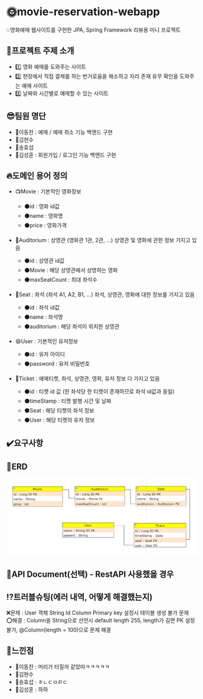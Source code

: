 # :sun_with_face:movie-reservation-webapp
:bulb:영화예매 웹사이트를 구현한 JPA, Spring Framework 리뷰용 미니 프로젝트

## :movie_camera:프로젝트 주제 소개
- :one: 영화 예매를 도와주는 사이트
- :two: 현장에서 직접 결제를 하는 번거로움을 해소하고 자리 존재 유무 확인을 도와주는 예매 사이트
- :three: 날짜와 시간별로 예매할 수 있는 사이트

## :sunglasses:팀원 명단
- :man:이동찬 : 예매 / 예매 취소 기능 백엔드 구현
- :man:김현수
- :man:송효섭
- :man:김성훈 : 회원가입 / 로그인 기능 백엔드 구현

## :fire:도메인 용어 정의
- :tv:Movie : 기본적인 영화정보
	- :black_circle:id : 영화 id값
  - :black_circle:name : 영화명
  - :black_circle:price : 영화가격

- :cinema:Auditorium : 상영관 (영화관 1관, 2관, ...) 상영관 및 영화에 관한 정보 가지고 있음
	- :black_circle:id : 상영관 id값
  - :black_circle:Movie : 해당 상영관에서 상영하는 영화
  - :black_circle:maxSeatCount : 최대 좌석수

- :seat:Seat : 좌석 (좌석 A1, A2, B1, ...) 좌석, 상영관, 영화에 대한 정보를 가지고 있음
	- :black_circle:id : 좌석 id값
  - :black_circle:name : 좌석명
  - :black_circle:auditorium : 해당 좌석이 위치한 상영관

- :smile:User : 기본적인 유저정보
	- :black_circle:id : 유저 아이디
  - :black_circle:password : 유저 비밀번호

- :ticket:Ticket : 예매티켓, 좌석, 상영관, 영화, 유저 정보 다 가지고 있음
	- :black_circle:id : 티켓 id 값 (한 좌석당 한 티켓이 존재하므로 좌석 id값과 동일)
  - :black_circle:timeStamp : 티켓 발행 시간 및 날짜
  - :black_circle:Seat : 해당 티켓의 좌석 정보
  - :black_circle:User : 해당 티켓의 유저 정보

## :heavy_check_mark:요구사항


## :pencil:ERD
![ER Diagram for movie reservation project](/images/movie-erd1.png "ER Diagram")

## :book:API Document(선택) - RestAPI 사용했을 경우

## :interrobang:트러블슈팅(에러 내역, 어떻게 해결했는지)
:x:문제 : User 객체 String Id Column Primary key 설정시 테이블 생성 불가 문제<br>
:o:해결 : Column을 String으로 선언시 default length 255, length가 길면 PK 설정 불가, @Column(length = 100)으로 문제 해결


## :rainbow:느낀점
- :man:이동찬 : 머리가 터질꺼 같았따ㅋㅋㅋㅋㅋ
- :man:김현수
- :man:송효섭 : ㅎㄴㄷㅁㄺㄷ
- :man:김성훈 : 하하

